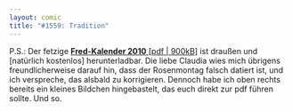 ```yaml
---
layout: comic
title: "#1559: Tradition"
---
```


P.S.:
Der fetzige <a href="http://www.fonflatter.de/dateien/kalender_fonflatter_2010.pdf"><strong>Fred-Kalender 2010</strong> [pdf | 900kB]</a> ist draußen und [natürlich kostenlos] herunterladbar. 
Die liebe Claudia wies mich übrigens freundlicherweise darauf hin, dass der Rosenmontag falsch datiert ist, und ich verspreche, das alsbald zu korrigieren. Dennoch habe ich oben rechts bereits ein kleines Bildchen hingebastelt, das euch direkt zur pdf führen sollte. 
Und so.
